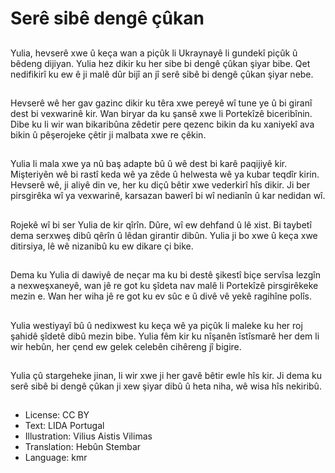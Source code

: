 # Serê sibê dengê çûkan

##
Yulia, hevserê xwe û keça wan a piçûk li Ukraynayê li gundekî piçûk û bêdeng dijiyan. Yulia hez dikir ku her sibe bi dengê çûkan şiyar bibe. Qet nedifikirî ku ew ê ji malê dûr bijî an jî serê sibê bi dengê çûkan şiyar nebe.

##
Hevserê wê her gav gazinc dikir ku têra xwe pereyê wî tune ye û bi giranî dest bi vexwarinê kir. Wan biryar da ku şansê xwe li Portekîzê biceribînin. Dibe ku li wir wan bikaribûna zêdetir pere qezenc bikin da ku xaniyekî ava bikin û pêşerojeke çêtir ji malbata xwe re çêkin.

##
Yulia li mala xwe ya nû baş adapte bû û wê dest bi karê paqijiyê kir. Mişteriyên wê bi rastî keda wê ya zêde û helwesta wê ya kubar teqdîr kirin. Hevserê wê, ji aliyê din ve, her ku diçû bêtir xwe vederkirî hîs dikir. Ji ber pirsgirêka wî ya vexwarinê, karsazan bawerî bi wî nedianîn û kar nedidan wî.

##
Rojekê wî bi ser Yulia de kir qîrîn. Dûre, wî ew dehfand û lê xist. Bi taybetî dema serxweş dibû qêrîn û lêdan girantir dibûn. Yulia ji bo xwe û keça xwe ditirsiya, lê wê nizanibû ku ew dikare çi bike.

##
Dema ku Yulia di dawiyê de neçar ma ku bi destê şikestî biçe servîsa lezgîn a nexweşxaneyê, wan jê re got ku şîdeta nav malê li Portekîzê pirsgirêkeke mezin e. Wan her wiha jê re got ku ev sûc e û divê vê yekê ragihîne polîs.

##
Yulia westiyayî bû û nedixwest ku keça wê ya piçûk li maleke ku her roj şahidê şîdetê dibû mezin bibe. Yulia fêm kir ku nîşanên îstîsmarê her dem li wir hebûn, her çend ew gelek celebên cihêreng jî bigire.

##
Yulia çû stargeheke jinan, li wir xwe ji her gavê bêtir ewle hîs kir. Ji dema ku serê sibê bi dengê çûkan ji xew şiyar dibû û heta niha, wê wisa hîs nekiribû.

##
* License: CC BY
* Text: LIDA Portugal
* Illustration: Vilius Aistis Vilimas
* Translation: Hebûn Stembar
* Language: kmr
